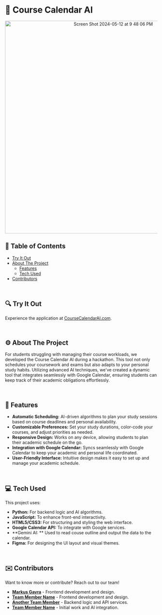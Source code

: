 # 📅 Course Calendar AI

<p align="center">
  
 <img width="700" alt="Screen Shot 2024-05-12 at 9 48 06 PM" src="https://github.com/GavraMG/GavraMG/assets/145468935/04729688-c606-4a99-adf2-1b80c6a053bf">

</p>

## 📖 Table of Contents
- [Try It Out](#-try-it-out)
- [About The Project](#-about-the-project)
  - [Features](#-features)
  - [Tech Used](#-tech-used)
- [Contributors](#-contributors)

<br/>

## 🔍 Try It Out
Experience the application at [CourseCalendarAI.com](https://yourusername.github.io/CourseCalendarAI/).

<br/>

## ⚙️ About The Project
For students struggling with managing their course workloads, we developed the Course Calendar AI during a hackathon. This tool not only schedules your coursework and exams but also adapts to your personal study habits. Utilizing advanced AI techniques, we've created a dynamic tool that integrates seamlessly with Google Calendar, ensuring students can keep track of their academic obligations effortlessly.

<br/>

## 🚀 Features

- **Automatic Scheduling:** AI-driven algorithms to plan your study sessions based on course deadlines and personal availability.
- **Customizable Preferences:** Set your study durations, color-code your courses, and adjust priorities as needed.
- **Responsive Design:** Works on any device, allowing students to plan their academic schedule on the go.
- **Integration with Google Calendar:** Syncs seamlessly with Google Calendar to keep your academic and personal life coordinated.
- **User-Friendly Interface:** Intuitive design makes it easy to set up and manage your academic schedule.

<br/>

## 💻 Tech Used

This project uses: 

- **Python:** For backend logic and AI algorithms.
- **JavaScript:** To enhance front-end interactivity.
- **HTML5/CSS3:** For structuring and styling the web interface.
- **Google Calendar API:** To integrate with Google services.
- **Gemini AI: ** Used to read couse outline and output the data to the calendar.
- **Figma:** For designing the UI layout and visual themes.

<br/>

## ✉️ Contributors

Want to know more or contribute? Reach out to our team!

- **[Markus Gavra](mailto:markusgavra@gmail.com)** - Frontend development and design. 
- **[Team Member Name](mailto:teammember.email@example.com)** - Frontend development and design.
- **[Another Team Member](https://www.linkedin.com/in/anothermember)** - Backend logic and API services.
- **[Team Member Name](mailto:teammember.email@example.com)** - Initial work and AI integration.

